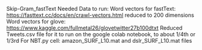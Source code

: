 Skip-Gram_fastText
Needed Data to run:
Word vectors for fastText: https://fasttext.cc/docs/en/crawl-vectors.html 
reduced to 200 dimensions
Word vectors for glove: https://www.kaggle.com/fullmetal26/glovetwitter27b100dtxt
Reduced Tweets.csv file for it to run on the google colab notebook, to about 1/4th or 1/3rd
For NBT.py cell: amazon_SURF_L10.mat and dslr_SURF_L10.mat files
